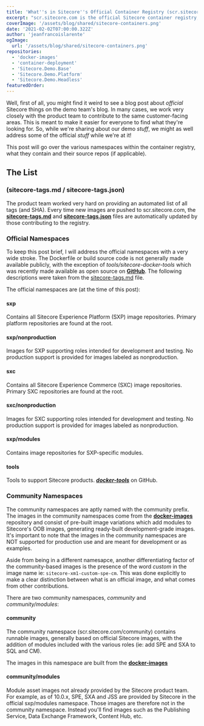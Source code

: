 ```yaml
---
title: 'What''s in Sitecore''s Official Container Registry (scr.sitecore.com)?'
excerpt: "scr.sitecore.com is the official Sitecore container registry, great. Where are all of these images coming from?"
coverImage: '/assets/blog/shared/sitecore-containers.png'
date: '2021-02-02T07:00:00.322Z'
author: 'jeanfrancoislarente'
ogImage:
  url: '/assets/blog/shared/sitecore-containers.png'
repositories:
  - 'docker-images'
  - 'container-deployment'
  - 'Sitecore.Demo.Base'
  - 'Sitecore.Demo.Platform'
  - 'Sitecore.Demo.Headless'
featuredOrder:
---
```


Well, first of all, you might find it weird to see a blog post about *official* Sitecore things on the demo team's blog. In many cases, we work very closely with the product team to contribute to the same customer-facing areas. This is meant to make it easier for everyone to find what they're looking for. So, while we're sharing about our demo *stuff*, we might as well address some of the official *stuff* while we're at it!

This post will go over the various namespaces within the container registry, what they contain and their source repos (if applicable).

## The List

### (sitecore-tags.md / sitecore-tags.json)

The product team worked very hard on providing an automated list of all tags (and SHA). Every time new images are pushed to scr.sitecore.com, the **[sitecore-tags.md](https://github.com/Sitecore/docker-images/blob/master/tags/sitecore-tags.md)** and **[sitecore-tags.json](https://github.com/Sitecore/docker-images/blob/master/tags/sitecore-tags.json)** files are automatically updated by those contributing to the registry.

### Official Namespaces

To keep this post brief, I will address the official namespaces with a very wide stroke. The Dockerfile or build source code is not generally made available publicly, with the exception of *tools/sitecore-docker-tools* which was recently made available as open source on **[GitHub](https://github.com/sitecore/docker-tools)**. The following descriptions were taken from the [sitecore-tags.md](https://github.com/Sitecore/docker-images/blob/master/tags/sitecore-tags.md) file.

The official namespaces are (at the time of this post):

#### sxp

Contains all Sitecore Experience Platform (SXP) image repositories. Primary platform repositories are found at the root.

#### sxp/nonproduction

Images for SXP supporting roles intended for development and testing. No production support is provided for images labeled as nonproduction.

#### sxc

Contains all Sitecore Experience Commerce (SXC) image repositories. Primary SXC repositories are found at the root.

#### sxc/nonproduction

Images for SXC supporting roles intended for development and testing. No production support is provided for images labeled as nonproduction.

#### sxp/modules

Contains image repositories for SXP-specific modules.

#### tools

Tools to support Sitecore products. ***[docker-tools](https://github.com/sitecore/docker-tools)*** on GitHub.

### Community Namespaces

The community namespaces are aptly named with the community prefix. The images in the community namespaces come from the **[docker-images](/repositories/docker-images)** repository and consist of pre-built image variations which add modules to Sitecore's OOB images, generating ready-built development-grade images. It's important to note that the images in the community namespaces are NOT supported for production use and are meant for development or as examples.

Aside from being in a different namesapce, another differentiating factor of the community-based images is the presence of the word *custom* in the image name ie: `sitecore-xm1-custom-spe-cm`. This was done explicitly to make a clear distinction between what is an official image, and what comes from other contributions.

There are two community namespaces, *community* and *community/modules*:

#### community

The community namespace (scr.sitecore.com/community) contains runnable images, generally based on official Sitecore images, with the addition of  modules included with the various roles (ie: add SPE and SXA to SQL and CM).

The images in this namespace are built from the **[docker-images](/repositories/docker-images)**

#### community/modules

Module asset images not already provided by the Sitecore product team. For example, as of 10.0.x, SPE, SXA and JSS are provided by Sitecore in the official sxp/modules namespace. Those images are therefore not in the community namespace. Instead you'll find images such as the Publishing Service, Data Exchange Framework, Content Hub, etc.

